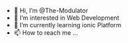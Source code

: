 - 👋 Hi, I’m @The-Modulator
- 👀 I’m interested in Web Development
- 🌱 I’m currently learning ionic Platform
- 📫 How to reach me ...

<!---
The-Modulator/The-Modulator is a ✨ special ✨ repository because its `README.md` (this file) appears on your GitHub profile.
You can click the Preview link to take a look at your changes.
--->
